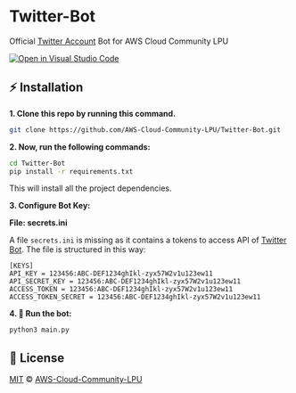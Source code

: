 # Twitter-Bot
Official [Twitter Account](https://twitter.com/AWSCCLPU) Bot for AWS Cloud Community LPU

[![Open in Visual Studio Code](https://open.vscode.dev/badges/open-in-vscode.svg)](https://open.vscode.dev/AWS-Cloud-Community-LPU/Twitter-Bot)


## :zap: Installation
**1. Clone this repo by running this command.**
```bash
git clone https://github.com/AWS-Cloud-Community-LPU/Twitter-Bot.git
```
**2. Now, run the following commands:**

```bash
cd Twitter-Bot
pip install -r requirements.txt
```
This will install all the project dependencies.

**3. Configure Bot Key:**

**File: secrets.ini**

A file ```secrets.ini``` is missing as it contains a tokens to access API of [Twitter Bot](https://twitter.com/AWScommLPU). The file is structured in this way: 
```
[KEYS]
API_KEY = 123456:ABC-DEF1234ghIkl-zyx57W2v1u123ew11
API_SECRET_KEY = 123456:ABC-DEF1234ghIkl-zyx57W2v1u123ew11
ACCESS_TOKEN = 123456:ABC-DEF1234ghIkl-zyx57W2v1u123ew11
ACCESS_TOKEN_SECRET = 123456:ABC-DEF1234ghIkl-zyx57W2v1u123ew11
```

**4. :tada: Run the bot:**
```bash
python3 main.py
```

## :page_facing_up: License
[MIT](./LICENSE) © [AWS-Cloud-Community-LPU](https://github.com/AWS-Cloud-Community-LPU)
